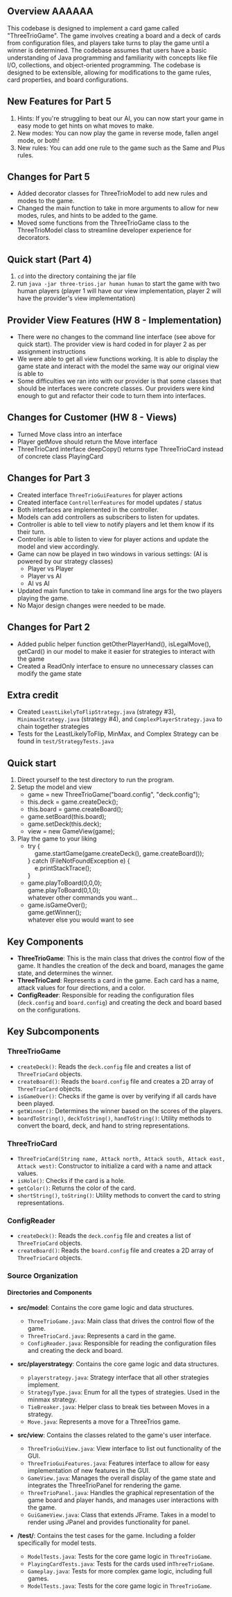 ## Overview AAAAAA

This codebase is designed to implement a card game called "ThreeTrioGame". The game involves
creating a board and a deck of cards from configuration files, and players take turns to play the
game until a winner is determined. The codebase assumes that users have a basic understanding of
Java programming and familiarity with concepts like file I/O, collections, and object-oriented
programming. The codebase is designed to be extensible, allowing for modifications to the game
rules, card properties, and board configurations.

## New Features for Part 5

1. Hints: If you're struggling to beat our AI, you can now start your game in easy mode to get hints
   on what moves to make.
2. New modes: You can now play the game in reverse mode, fallen angel mode, or both!
3. New rules: You can add one rule to the game such as the Same and Plus rules.

## Changes for Part 5

- Added decorator classes for ThreeTrioModel to add new rules and modes to the game.
- Changed the main function to take in more arguments to allow for new modes, rules, and hints to be added
  to the game.
- Moved some functions from the ThreeTrioGame class to the ThreeTrioModel class to streamline
  developer experience for decorators.

## Quick start (Part 4)

1. `cd` into the directory containing the jar file
2. run `java -jar three-trios.jar human human` to start the game with two human players (player 1
   will have our view implementation, player 2 will have the provider's view implementation)

## Provider View Features (HW 8 - Implementation)

- There were no changes to the command line interface (see above for quick start). The provider view
  is hard coded in for player 2 as per assignment instructions
- We were able to get all view functions working. It is able to display the game state and interact
  with the model the same way our original view is able to
- Some difficulties we ran into with our provider is that some classes that should be interfaces
  were concrete classes. Our providers were kind enough to gut and refactor their code to turn them
  into interfaces.

## Changes for Customer (HW 8 - Views)

- Turned Move class intro an interface
- Player getMove should return the Move interface
- ThreeTrioCard interface deepCopy() returns type ThreeTrioCard instead of concrete class
  PlayingCard

## Changes for Part 3

- Created interface `ThreeTrioGuiFeatures` for player actions
- Created interface `ControllerFeatures` for model updates / status
- Both interfaces are implemented in the controller.
- Models can add controllers as subscribers to listen for updates.
- Controller is able to tell view to notify players and let them know if its their turn.
- Controller is able to listen to view for player actions and update the model and view accordingly.
- Game can now be played in two windows in various settings: (AI is powered by our strategy classes)
    - Player vs Player
    - Player vs AI
    - AI vs AI
- Updated main function to take in command line args for the two players playing the game.
- No Major design changes were needed to be made.

## Changes for Part 2

- Added public helper function getOtherPlayerHand(), isLegalMove(), getCard() in our model to make
  it easier for strategies to interact with the game
- Created a ReadOnly interface to ensure no unnecessary classes can modify the game state

## Extra credit

- Created `LeastLikelyToFlipStrategy.java` (strategy #3), `MinimaxStrategy.java` (strategy #4),
  and `ComplexPlayerStrategy.java` to chain together strategies
- Tests for the LeastLikelyToFlip, MinMax, and Complex Strategy can be found
  in `test/StrategyTests.java`

## Quick start

1. Direct yourself to the test directory to run the program.
2. Setup the model and view
    - game = new ThreeTrioGame("board.config", "deck.config");
    - this.deck = game.createDeck();
    - this.board = game.createBoard();
    - game.setBoard(this.board);
    - game.setDeck(this.deck);
    - view = new GameView(game);
3. Play the game to your liking
    - try { <br>
      &nbsp;&nbsp;&nbsp;&nbsp;game.startGame(game.createDeck(), game.createBoard()); <br>
      } catch (FileNotFoundException e) { <br>
      &nbsp;&nbsp;&nbsp;&nbsp;e.printStackTrace(); <br>
      }
    - game.playToBoard(0,0,0); <br>
      game.playToBoard(0,1,0); <br>
      whatever other commands you want...
    - game.isGameOver(); <br>
      game.getWinner(); <br>
      whatever else you would want to see

## Key Components

- **ThreeTrioGame**: This is the main class that drives the control flow of the game. It handles the
  creation of the deck and board, manages the game state, and determines the winner.
- **ThreeTrioCard**: Represents a card in the game. Each card has a name, attack values for four
  directions, and a color.
- **ConfigReader**: Responsible for reading the configuration files (`deck.config`
  and `board.config`) and creating the deck and board based on the configurations.

## Key Subcomponents

### ThreeTrioGame

- `createDeck()`: Reads the `deck.config` file and creates a list of `ThreeTrioCard` objects.
- `createBoard()`: Reads the `board.config` file and creates a 2D array of `ThreeTrioCard` objects.
- `isGameOver()`: Checks if the game is over by verifying if all cards have been played.
- `getWinner()`: Determines the winner based on the scores of the players.
- `boardToString()`, `deckToString()`, `handToString()`: Utility methods to convert the board, deck,
  and hand to string representations.

### ThreeTrioCard

- `ThreeTrioCard(String name, Attack north, Attack south, Attack east, Attack west)`: Constructor to
  initialize a card with a name and attack values.
- `isHole()`: Checks if the card is a hole.
- `getColor()`: Returns the color of the card.
- `shortString()`, `toString()`: Utility methods to convert the card to string representations.

### ConfigReader

- `createDeck()`: Reads the `deck.config` file and creates a list of `ThreeTrioCard` objects.
- `createBoard()`: Reads the `board.config` file and creates a 2D array of `ThreeTrioCard` objects.

### Source Organization

#### Directories and Components

- **src/model**: Contains the core game logic and data structures.
    - `ThreeTrioGame.java`: Main class that drives the control flow of the game.
    - `ThreeTrioCard.java`: Represents a card in the game.
    - `ConfigReader.java`: Responsible for reading the configuration files and creating the deck and
      board.

- **src/playerstrategy**: Contains the core game logic and data structures.
    - `playerstrategy.java`: Strategy interface that all other strategies implement.
    - `StrategyType.java`: Enum for all the types of strategies. Used in the minmax strategy.
    - `TieBreaker.java`: Helper class to break ties between Moves in a strategy.
    - `Move.java`: Represents a move for a ThreeTrios game.

- **src/view**: Contains the classes related to the game's user interface.
    - `ThreeTrioGuiView.java`: View interface to list out functionality of the GUI.
    - `ThreeTrioGuiFeatures.java`: Features interface to allow for easy implementation of new
      features in the GUI.
    - `GameView.java`: Manages the overall display of the game state and integrates the
      ThreeTrioPanel for rendering the game.
    - `ThreeTrioPanel.java`: Handles the graphical representation of the game board and player
      hands, and manages user interactions with the game.
    - `GuiGameView.java`: Class that extends JFrame. Takes in a model to render using JPanel and
      provides functionality for panel.

- **/test/**: Contains the test cases for the game. Including a folder specifically for model tests.
    - `ModelTests.java`: Tests for the core game logic in `ThreeTrioGame`.
    - `PlayingCardTests.java`: Tests for the cards used in`ThreeTrioGame`.
    - `Gameplay.java`: Tests for more complex game logic, including full games.
    - `ModelTests.java`: Tests for the core game logic in `ThreeTrioGame`.
